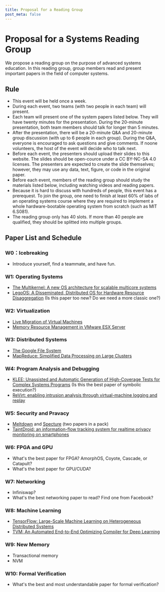 ```yaml
---
title: Proposal for a Reading Group
post_meta: false
---
```


# Proposal for a Systems Reading Group

We propose a reading group on the purpose of advanced systems education. In this reading group, group members read and present important papers in the field of computer systems.

## Rule

* This event will be held once a week.
* During each event, two teams (with two people in each team) will present.
* Each team will present one of the system papers listed below. They will have twenty minutes for the presentation. During the 20-minute presentation, both team members should talk for longer than 5 minutes.
* After the presentation, there will be a 20-minute Q&A and 20-minute group discussion (with up to 6 people in each group). During the Q&A, everyone is encouraged to ask questions and give comments. If noone volunteers, the host of the event will decide who to talk next.
* Before each event, the presenters should upload their slides to this website. The slides should be open-cource under a CC BY-NC-SA 4.0 licenses. The presenters are expected to create the slide themselves; however, they may use any data, text, figure, or code in the original paper.
* Before each event, members of the reading group should study the materials listed below, including watching videos and reading papers.
* Because it is hard to discuss with hundreds of people, this event has a prerequest. To join the group, one need to finish at least 60% of labs of an operating systems course where they are required to implement a whole hardware-bootable operating system from scratch (such as MIT 6.S081).
* The reading group only has 40 slots. If more than 40 people are qualified, they should be splitted into multiple groups.

## Paper List and Schedule
### W0：Icebreaking

* Introduce yourself, find a teammate, and have fun.

### W1: Operating Systems

* [The Multikernel: A new OS architecture for scalable multicore systems](https://people.inf.ethz.ch/troscoe/pubs/sosp09-barrelfish.pdf)
* [LegoOS: A Disseminated, Distributed OS for Hardware Resource Disaggregation](https://www.usenix.org/system/files/osdi18-shan.pdf) (Is this paper too new? Do we need a more classic one?)

### W2: Virtualization

* [Live Migration of Virtual Machines](https://web.eecs.umich.edu/~mosharaf/Readings/Live-Migrate-VM.pdf)
* [Memory Resource Management in VMware ESX Server](https://www.usenix.org/legacy/event/osdi02/tech/full_papers/waldspurger/waldspurger.pdf)

### W3: Distributed Systems

* [The Google File System](https://static.googleusercontent.com/media/research.google.com/en//archive/gfs-sosp2003.pdf)
* [MapReduce: Simplified Data Processing on Large Clusters](https://static.googleusercontent.com/media/research.google.com/en//archive/mapreduce-osdi04.pdf)

### W4: Program Analysis and Debugging

* [KLEE: Unassisted and Automatic Generation of High-Coverage Tests for Complex Systems Programs](http://www.doc.ic.ac.uk/~cristic/papers/klee-osdi-08.pdf) (Is this the best paper of symbolic execution?)
* [ReVirt: enabling intrusion analysis through virtual-machine logging and replay](https://people.eecs.berkeley.edu/~kubitron/courses/cs262a-F14/handouts/papers/dunlap02.pdf)

### W5: Security and Pravacy

* [Meltdown](https://meltdownattack.com/meltdown.pdf) and [Specture](https://spectreattack.com/spectre.pdf) (two papers in a pack)
* [TaintDroid: an information-flow tracking system for realtime privacy monitoring on smartphones](https://www.usenix.org/legacy/events/osdi10/tech/full_papers/Enck.pdf)

### W6: FPGA and GPU

* What's the best paper for FPGA? AmorphOS, Coyote, Cascade, or Catapult?
* What's the best paper for GPU/CUDA?

### W7: Networking
* Infiniswap?
* What's the best networking paper to read? Find one from Facebook?

### W8: Machine Learning
* [TensorFlow: Large-Scale Machine Learning on Heterogeneous Distributed Systems](http://download.tensorflow.org/paper/whitepaper2015.pdf)
* [TVM: An Automated End-to-End Optimizing Compiler for Deep Learning](https://arxiv.org/pdf/1802.04799.pdf)

### W9: New Memory
* Transactional memory
* NVM

### W10: Formal Verification
* What's the best and most understandable paper for formal verification?
